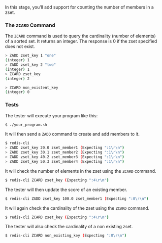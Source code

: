 In this stage, you'll add support for counting the number of members in a zset.

### The `ZCARD` Command

The `ZCARD` command is used to query the cardinality (number of elements) of a sorted set. It returns an integer. The response is 0 if the zset specified does not exist.

```bash
> ZADD zset_key 1 "one"
(integer) 1
> ZADD zset_key 2 "two"
(integer) 1
> ZCARD zset_key
(integer) 2

> ZCARD non_existent_key
(integer) 0
```

### Tests

The tester will execute your program like this:

```bash
$ ./your_program.sh
```

It will then send a `ZADD` command to create and add members to it.

```bash
$ redis-cli
> ZADD zset_key 20.0 zset_member1 (Expecting ":1\r\n")
> ZADD zset_key 30.1 zset_member2 (Expecting ":1\r\n")
> ZADD zset_key 40.2 zset_member3 (Expecting ":1\r\n")
> ZADD zset_key 50.3 zset_member4 (Expecting ":1\r\n")
```

It will check the number of elements in the zset using the `ZCARD` command.
```bash
$ redis-cli ZCARD zset_key (Expecting ":4\r\n")
```

The tester will then update the score of an existing member.
```bash
$ redis-cli ZADD zset_key 100.0 zset_member1 (Expecting ":0\r\n")
```

It will again check the cardinality of the zset using the `ZCARD` command.
```bash
$ redis-cli ZCARD zset_key (Expecting ":4\r\n")
```

The tester will also check the cardinality of a non existing zset.
```bash
$ redis-cli ZCARD non_existing_key (Expecting ":0\r\n")
```
